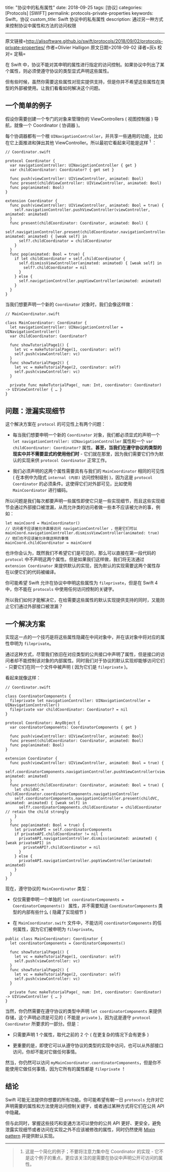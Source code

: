 title: "协议中的私有属性"
date: 2018-09-25
tags: [协议]
categories: [Protocols] [SWIFT]
permalink: protocols-private-properties
keywords: Swift，协议
custom_title: Swift 协议中的私有属性
description: 通过另一种方式来控制协议中属性和方法的访问权限

---
原文链接=http://alisoftware.github.io/swift/protocols/2018/09/02/protocols-private-properties/
作者=Olivier Halligon
原文日期=2018-09-02
译者=灰s
校对=
定稿=

<!--此处开始正文-->
在 Swift 中，协议不能对其申明的属性进行指定的访问控制。如果协议中列出了某个属性，则必须使遵守协议的类型显式声明这些属性。  

但有些时候，虽然你需要这些属性对现实提供支持，但是你并不希望这些属性在类型的外部被使用。让我们看看如何解决这个问题。 
<!--more-->
 
## 一个简单的例子
假设你需要创建一个专门的对象来管理你的 ViewControllers ( 视图控制器 ) 导航，就像一个 Coordinator ( 协调器 )。  

每个协调器都有一个根 `UINavigationController`，并共享一些通用的功能，比如在它上面推进和弹出其他 ViewController。所以最初它看起来可能是这样 <sup>1</sup> ：  

```
// Coordinator.swift

protocol Coordinator {
  var navigationController: UINavigationController { get }
  var childCoordinator: Coordinator? { get set }

  func push(viewController: UIViewController, animated: Bool)
  func present(childViewController: UIViewController, animated: Bool)
  func pop(animated: Bool)
}

extension Coordinator {
  func push(viewController: UIViewController, animated: Bool = true) {
    self.navigationController.pushViewController(viewController, animated: animated)
  }
  func present(childCoordinator: Coordinator, animated: Bool) {
    self.navigationController.present(childCoordinator.navigationController, animated: animated) { [weak self] in
      self?.childCoordinator = childCoordinator
    }
  }
  func pop(animated: Bool = true) {
    if let childCoordinator = self.childCoordinator {
      self.dismissViewController(animated: animated) { [weak self] in
        self?.childCoordinator = nil
      }
    } else {
      self.navigationController.popViewController(animated: animated)
    }
  }
}
```

当我们想要声明一个新的 `Coordinator` 对象时，我们会像这样做：  
```
// MainCoordinator.swift

class MainCoordinator: Coordinator {
  let navigationController: UINavigationController = UINavigationController()
  var childCoordinator: Coordinator?

  func showTutorialPage1() {
    let vc = makeTutorialPage(1, coordinator: self)
    self.push(viewController: vc)
  }
  func showTutorialPage2() {
    let vc = makeTutorialPage(2, coordinator: self)
    self.push(viewController: vc)
  }

  private func makeTutorialPage(_ num: Int, coordinator: Coordinator) -> UIViewController { … }
}
```

## 问题：泄漏实现细节
这个解决方案在 `protocol` 的可见性上有两个问题：  

- 每当我们想要申明一个新的 `Coordinator` 对象，我们都必须显式的声明一个 `let navigationController: UINavigationController` 属性和一个 `var childCoordinator: Coordinator?` 属性。**甚至，当我们在遵守协议的类型的现实中并不需要显式的使用他们时** - 它们就在那里，因为我们需要它们作为默认的实现来供 `protocol Coordinator` 正常工作。  

- 我们必须声明的这两个属性需要具有与我们的 `MainCoordinator` 相同的可见性 ( 在本例中为隐式 `internal (内部)` 访问控制级别 )，因为这是 `protocol Coordinator` 的必须条件。这使得它们对外部可见，比如使用 `MainCoordinator` 进行编码。  

所以问题是我们每次都要声明一些属性即使它只是一些实现细节，而且这些实现细节会通过外部接口被泄漏，从而允许类的访问者做一些本不应该被允许的事，例如：  

```
let mainCoord = MainCoordinator()
// 访问者不应该被允许直接访问 navigationController ，但是它们可以
mainCoord.navigationController.dismissViewController(animated: true)
// 他们也不应该被允许做这样的事情
mainCoord.childCoordinator = mainCoord
```

也许你会认为，既然我们不希望它们是可见的，那么可以直接在第一段代码的 `protocol` 中不声明这两个属性。但是如果我们这样做，我们将无法通过 `extension Coordinator` 来提供默认的实现，因为默认的实现需要这两个属性存在以便它们的代码被编译。  

你可能希望 Swift 允许在协议中申明这些属性为 `fileprivate`，但是在 Swift 4 中，你不能在 `protocols` 中使用任何访问控制的关键字。  

所以我们如何才能解决它，在给需要这些属性的默认实现提供支持的同时，又能防止它们通过外部接口被泄漏？

## 一个解决方案
实现这一点的一个技巧是将这些属性隐藏在中间对象中，并在该对象中将对应的属性申明为 `fileprivate`。  

通过这种方式，尽管我们依旧在对应类型的公共接口中声明了属性，但是接口的访问者却不能控制该对象的内部属性。同时我们对于协议的默认实现却能够访问它们 - 只要它们在同一个文件中被声明 ( 因为它们是 `fileprivate` )。  

看起来就像这样：  

```
// Coordinator.swift

class CoordinatorComponents {
  fileprivate let navigationController: UINavigationController = UINavigationController()
  fileprivate var childCoordinator: Coordinator? = nil
}

protocol Coordinator: AnyObject {
  var coordinatorComponents: CoordinatorComponents { get }

  func push(viewController: UIViewController, animated: Bool)
  func present(childCoordinator: Coordinator, animated: Bool)
  func pop(animated: Bool)
}

extension Coordinator {
  func push(viewController: UIViewController, animated: Bool = true) {
    self.coordinatorComponents.navigationController.pushViewController(viewController, animated: animated)
  }
  func present(childCoordinator: Coordinator, animated: Bool = true) {
    let childVC = childCoordinator.coordinatorComponents.navigationController
    self.coordinatorComponents.navigationController.present(childVC, animated: animated) { [weak self] in
      self?.coordinatorComponents.childCoordinator = childCoordinator // retain the child strongly
    }
  }
  func pop(animated: Bool = true) {
    let privateAPI = self.coordinatorComponents
    if privateAPI.childCoordinator != nil {
      privateAPI.navigationController.dismiss(animated: animated) { [weak privateAPI] in
        privateAPI?.childCoordinator = nil
      }
    } else {
      privateAPI.navigationController.popViewController(animated: animated)
    }
  }
}
```  

现在，遵守协议的 `MainCoordinator` 类型：  

- 仅仅需要申明一个单独的 `let coordinatorComponents = CoordinatorComponents() ` 属性，并不需要知道 `CoordinatorComponents` 类型的内部有些什么 ( 隐藏了实现细节 )  

- 在 `MainCoordinator.swift` 文件中，不能访问 `coordinatorComponents` 的任何属性，因为它们被申明为 `fileprivate`。  

```
public class MainCoordinator: Coordinator {
  let coordinatorComponents = CoordinatorComponents()

  func showTutorialPage1() {
    let vc = makeTutorialPage(1, coordinator: self)
    self.push(viewController: vc)
  }
  func showTutorialPage2() {
    let vc = makeTutorialPage(2, coordinator: self)
    self.push(viewController: vc)
  }

  private func makeTutorialPage(_ num: Int, coordinator: Coordinator) -> UIViewController { … }
}
```

当然，你仍然需要在遵守协议的类型中声明 `let coordinatorComponents` 来提供存储，这个声明必须是可见的 ( 不能是 `private` )，因为这是遵守 `protocol Coordinator` 所要求的一部分。但是：  

- 只需要声明 1 个属性，取代之前的 2 个 ( 在更复杂的情况下会有更多 )  

- 更重要的是，即使它可以从遵守协议的类型的实现中访问，也可以从外部接口访问，你却不能对它做任何事情。  

然当，你仍然可以访问 `myMainCoordinator.coordinatorComponents`，但是你不能使用它做任何事情，因为它所有的属性都是 `fileprivate` ！  

## 结论
Swift 可能无法提供你想要的所有功能。你可能希望有朝一日 `protocols` 允许对它声明需要的属性和方法使用访问控制关键字，或者通过某种方式将它们在公共 API 中隐藏。  

但与此同时，掌握这些技巧和变通方法可以使你的公共 API 更好、更安全，避免泄露实现细节或者访问在实现之外不应该被修改的属性，同时仍然使用 [Mixin pattern](http://alisoftware.github.io/swift/protocol/2015/11/08/mixins-over-inheritance/) 并提供默认实现。  

***
> 1. 这是一个简化的例子；不要将注意力集中在 Coordinator 的实现 - 它不是这个例子的重点，更应该关注的是需要在协议中声明公开可访问的属性。























